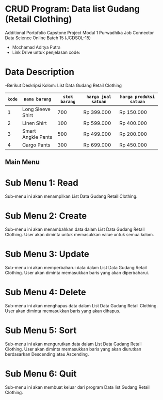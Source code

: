 # CRUD Program: Data list Gudang (Retail Clothing) 
Additional Portofolio Capstone Project Modul 1 Purwadhika Job Connector Data Science Online Batch 15 (JCDSOL-15)
- Mochamad Aditya Putra
- Link Drive untuk penjelasan code:

# Data Description
-Berikut Deskripsi Kolom:
                                                           List Data Gudang Retail Clothing

| `kode`                 | `nama barang`                    | `stok barang`           | `harga jual satuan`              | `harga produksi satuan`                 |
|------------------------|----------------------------------|-------------------------|----------------------------------|-----------------------------------------|
| 1                      | Long Sleeve Shirt                |    700                  |     Rp 399.000                   |   Rp 150.000                            |
| 2                      | Linen Shirt                      |    100                  |     Rp 599.000                   |   Rp 400.000                            |
| 3                      | Smart Angkle Pants               |    500                  |     Rp 499.000                   |   Rp 200.000                            |
| 4                      | Cargo Pants                      |    300                  |     Rp 699.000                   |   Rp 450.000                            |



## Main Menu
# Sub Menu 1: Read
Sub-menu ini akan menampilkan List Data Gudang Retail Clothing.
# Sub Menu 2: Create
Sub-menu ini akan menambahkan data dalam List Data Gudang Retail Clothing. User akan diminta untuk memasukkan value untuk semua kolom.
# Sub Menu 3: Update
Sub-menu ini akan memperbaharui data dalam List Data Gudang Retail Clothing. User akan diminta memasukkan baris yang akan diperbaharui.
# Sub Menu 4: Delete
Sub-menu ini akan menghapus data dalam List Data Gudang Retail Clothing. User akan diminta memasukkan baris yang akan dihapus.
# Sub Menu 5: Sort
Sub-menu ini akan mengurutkan data dalam List Data Gudang Retail Clothing. User akan diminta memasukkan baris yang akan diurutkan berdasarkan Descending atau Ascending.
# Sub Menu 6: Quit
Sub-menu ini akan membuat keluar dari program Data list Gudang Retail Clothing.
